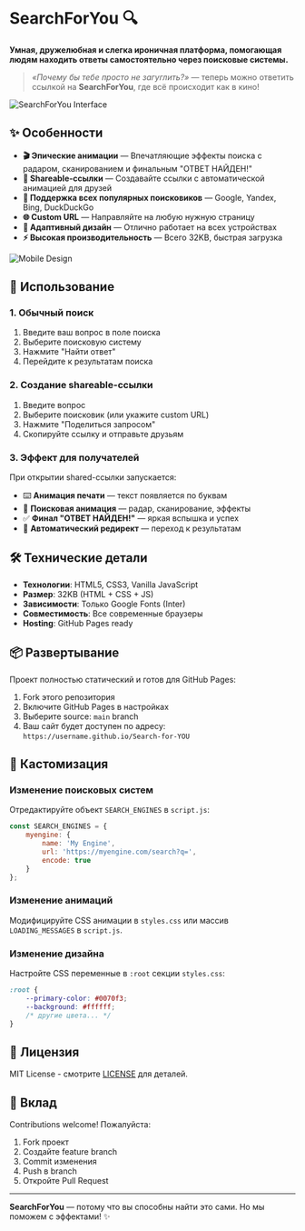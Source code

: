 # SearchForYou 🔍

**Умная, дружелюбная и слегка ироничная платформа, помогающая людям находить ответы самостоятельно через поисковые системы.**

> *«Почему бы тебе просто не загуглить?»* — теперь можно ответить ссылкой на **SearchForYou**, где всё происходит как в кино!

![SearchForYou Interface](https://github.com/user-attachments/assets/0fbe41d5-993c-4ec1-a6bf-94b1da9e84f5)

## ✨ Особенности

- **🎬 Эпические анимации** — Впечатляющие эффекты поиска с радаром, сканированием и финальным "ОТВЕТ НАЙДЕН!"
- **🔗 Shareable-ссылки** — Создавайте ссылки с автоматической анимацией для друзей
- **🎯 Поддержка всех популярных поисковиков** — Google, Yandex, Bing, DuckDuckGo
- **🌐 Custom URL** — Направляйте на любую нужную страницу
- **📱 Адаптивный дизайн** — Отлично работает на всех устройствах
- **⚡ Высокая производительность** — Всего 32KB, быстрая загрузка

![Mobile Design](https://github.com/user-attachments/assets/c5f5cfeb-e842-4b0f-8c5f-53d985ab7ed6)

## 🚀 Использование

### 1. Обычный поиск
1. Введите ваш вопрос в поле поиска
2. Выберите поисковую систему 
3. Нажмите "Найти ответ"
4. Перейдите к результатам поиска

### 2. Создание shareable-ссылки
1. Введите вопрос
2. Выберите поисковик (или укажите custom URL)
3. Нажмите "Поделиться запросом"
4. Скопируйте ссылку и отправьте друзьям

### 3. Эффект для получателей
При открытии shared-ссылки запускается:
- ⌨️ **Анимация печати** — текст появляется по буквам
- 🔎 **Поисковая анимация** — радар, сканирование, эффекты
- ✅ **Финал "ОТВЕТ НАЙДЕН!"** — яркая вспышка и успех
- 🔄 **Автоматический редирект** — переход к результатам

## 🛠️ Технические детали

- **Технологии**: HTML5, CSS3, Vanilla JavaScript
- **Размер**: 32KB (HTML + CSS + JS)
- **Зависимости**: Только Google Fonts (Inter)
- **Совместимость**: Все современные браузеры
- **Hosting**: GitHub Pages ready

## 📦 Развертывание

Проект полностью статический и готов для GitHub Pages:

1. Fork этого репозитория
2. Включите GitHub Pages в настройках
3. Выберите source: `main` branch
4. Ваш сайт будет доступен по адресу: `https://username.github.io/Search-for-YOU`

## 🎨 Кастомизация

### Изменение поисковых систем
Отредактируйте объект `SEARCH_ENGINES` в `script.js`:

```javascript
const SEARCH_ENGINES = {
    myengine: {
        name: 'My Engine',
        url: 'https://myengine.com/search?q=',
        encode: true
    }
};
```

### Изменение анимаций
Модифицируйте CSS анимации в `styles.css` или массив `LOADING_MESSAGES` в `script.js`.

### Изменение дизайна
Настройте CSS переменные в `:root` секции `styles.css`:

```css
:root {
    --primary-color: #0070f3;
    --background: #ffffff;
    /* другие цвета... */
}
```

## 📄 Лицензия

MIT License - смотрите [LICENSE](LICENSE) для деталей.

## 🤝 Вклад

Contributions welcome! Пожалуйста:
1. Fork проект
2. Создайте feature branch
3. Commit изменения
4. Push в branch  
5. Откройте Pull Request

---

**SearchForYou** — потому что вы способны найти это сами. Но мы поможем с эффектами! ✨